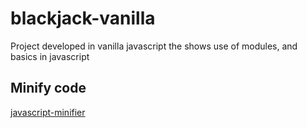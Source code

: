 # blackjack-vanilla
Project developed in vanilla javascript the shows use of modules, and basics in javascript

## Minify code 
[javascript-minifier](https://www.toptal.com/developers/javascript-minifier "Minifier")
